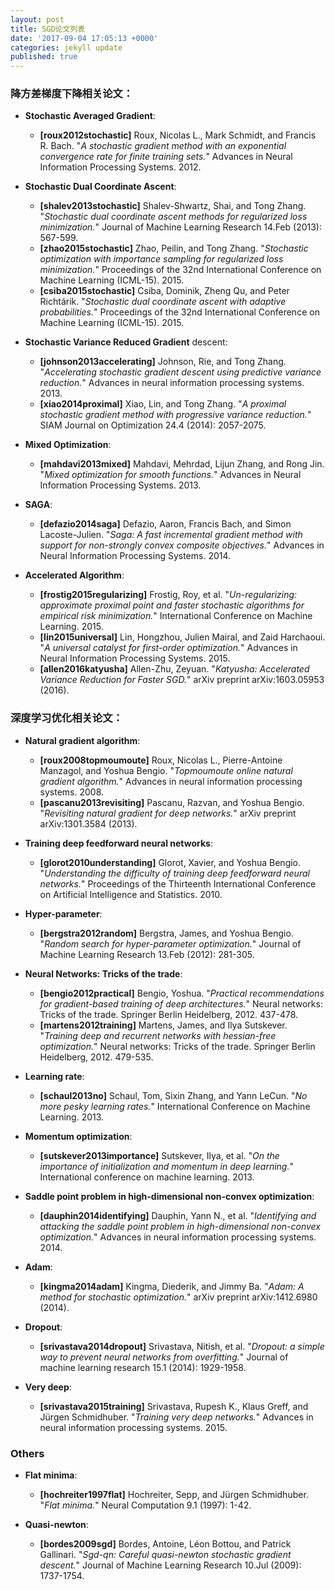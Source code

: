 ```yaml
---
layout: post
title: SGD论文列表
date: '2017-09-04 17:05:13 +0000'
categories: jekyll update
published: true
--- 
```


### 降方差梯度下降相关论文：
* **Stochastic Averaged Gradient**:
	* **[roux2012stochastic]** Roux, Nicolas L., Mark Schmidt, and Francis R. Bach. "*A stochastic gradient method with an exponential convergence rate for finite training sets.*" Advances in Neural Information Processing Systems. 2012.

* **Stochastic Dual Coordinate Ascent**:
	* **[shalev2013stochastic]** Shalev-Shwartz, Shai, and Tong Zhang. "*Stochastic dual coordinate ascent methods for regularized loss minimization.*" Journal of Machine Learning Research 14.Feb (2013): 567-599.
	* **[zhao2015stochastic]** Zhao, Peilin, and Tong Zhang. "*Stochastic optimization with importance sampling for regularized loss minimization.*" Proceedings of the 32nd International Conference on Machine Learning (ICML-15). 2015.
	* **[csiba2015stochastic]** Csiba, Dominik, Zheng Qu, and Peter Richtárik. "*Stochastic dual coordinate ascent with adaptive probabilities.*" Proceedings of the 32nd International Conference on Machine Learning (ICML-15). 2015.

* **Stochastic Variance Reduced Gradient** descent:
	* **[johnson2013accelerating]** Johnson, Rie, and Tong Zhang. "*Accelerating stochastic gradient descent using predictive variance reduction.*" Advances in neural information processing systems. 2013.
	* **[xiao2014proximal]** Xiao, Lin, and Tong Zhang. "*A proximal stochastic gradient method with progressive variance reduction.*" SIAM Journal on Optimization 24.4 (2014): 2057-2075.

* **Mixed Optimization**:
	* **[mahdavi2013mixed]** Mahdavi, Mehrdad, Lijun Zhang, and Rong Jin. "*Mixed optimization for smooth functions.*" Advances in Neural Information Processing Systems. 2013.

* **SAGA**:
	* **[defazio2014saga]** Defazio, Aaron, Francis Bach, and Simon Lacoste-Julien. "*Saga: A fast incremental gradient method with support for non-strongly convex composite objectives.*" Advances in Neural Information Processing Systems. 2014.

* **Accelerated Algorithm**:
	* **[frostig2015regularizing]** Frostig, Roy, et al. "*Un-regularizing: approximate proximal point and faster stochastic algorithms for empirical risk minimization.*" International Conference on Machine Learning. 2015.
	* **[lin2015universal]** Lin, Hongzhou, Julien Mairal, and Zaid Harchaoui. "*A universal catalyst for first-order optimization.*" Advances in Neural Information Processing Systems. 2015.
	* **[allen2016katyusha]** Allen-Zhu, Zeyuan. "*Katyusha: Accelerated Variance Reduction for Faster SGD.*" arXiv preprint arXiv:1603.05953 (2016).

### 深度学习优化相关论文：

* **Natural gradient algorithm**:
	* **[roux2008topmoumoute]** Roux, Nicolas L., Pierre-Antoine Manzagol, and Yoshua Bengio. "*Topmoumoute online natural gradient algorithm.*" Advances in neural information processing systems. 2008.
	* **[pascanu2013revisiting]** Pascanu, Razvan, and Yoshua Bengio. "*Revisiting natural gradient for deep networks.*" arXiv preprint arXiv:1301.3584 (2013).

* **Training deep feedforward neural networks**:
	* **[glorot2010understanding]** Glorot, Xavier, and Yoshua Bengio. "*Understanding the difficulty of training deep feedforward neural networks.*" Proceedings of the Thirteenth International Conference on Artificial Intelligence and Statistics. 2010.

* **Hyper-parameter**:
	* **[bergstra2012random]** Bergstra, James, and Yoshua Bengio. "*Random search for hyper-parameter optimization.*" Journal of Machine Learning Research 13.Feb (2012): 281-305.

* **Neural Networks: Tricks of the trade**:
	* **[bengio2012practical]** Bengio, Yoshua. "*Practical recommendations for gradient-based training of deep architectures.*" Neural networks: Tricks of the trade. Springer Berlin Heidelberg, 2012. 437-478.
	* **[martens2012training]** Martens, James, and Ilya Sutskever. "*Training deep and recurrent networks with hessian-free optimization.*" Neural networks: Tricks of the trade. Springer Berlin Heidelberg, 2012. 479-535.

* **Learning rate**:
	* **[schaul2013no]** Schaul, Tom, Sixin Zhang, and Yann LeCun. "*No more pesky learning rates.*" International Conference on Machine Learning. 2013.

* **Momentum optimization**:
	* **[sutskever2013importance]** Sutskever, Ilya, et al. "*On the importance of initialization and momentum in deep learning.*" International conference on machine learning. 2013.

* **Saddle point problem in high-dimensional non-convex optimization**:
	* **[dauphin2014identifying]** Dauphin, Yann N., et al. "*Identifying and attacking the saddle point problem in high-dimensional non-convex optimization.*" Advances in neural information processing systems. 2014.

* **Adam**:
	* **[kingma2014adam]** Kingma, Diederik, and Jimmy Ba. "*Adam: A method for stochastic optimization.*" arXiv preprint arXiv:1412.6980 (2014).

* **Dropout**:
	* **[srivastava2014dropout]** Srivastava, Nitish, et al. "*Dropout: a simple way to prevent neural networks from overfitting.*" Journal of machine learning research 15.1 (2014): 1929-1958.

* **Very deep**:
	* **[srivastava2015training]** Srivastava, Rupesh K., Klaus Greff, and Jürgen Schmidhuber. "*Training very deep networks.*" Advances in neural information processing systems. 2015.

### Others
* **Flat minima**:
	* **[hochreiter1997flat]** Hochreiter, Sepp, and Jürgen Schmidhuber. "*Flat minima.*" Neural Computation 9.1 (1997): 1-42.

* **Quasi-newton**:
	* **[bordes2009sgd]** Bordes, Antoine, Léon Bottou, and Patrick Gallinari. "*Sgd-qn: Careful quasi-newton stochastic gradient descent.*" Journal of Machine Learning Research 10.Jul (2009): 1737-1754.